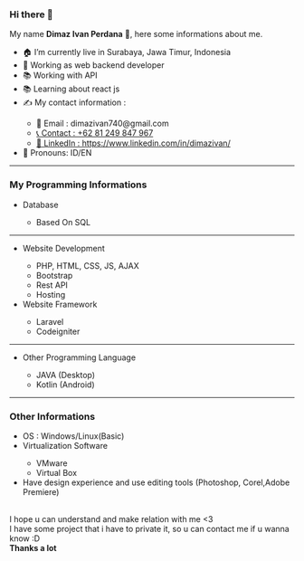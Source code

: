 ### Hi there 👋

My name <b>Dimaz Ivan Perdana</b> 🤵, here some informations about me.
<ul>
<li>🏠 I’m currently live in Surabaya, Jawa Timur, Indonesia </li>
<li>🤵 Working as web backend developer</li>
<li>📚 Working with API</li>
<li>📚 Learning about react js</li>
<li>✍ My contact information :</li>
<ul>
<li>📩 Email   : dimazivan740@gmail.com </li>
<li><a href="wa.me/+6281249847967" target="_blank">📞 Contact : +62 81 249 847 967 </a></li>
<li><a href="https://www.linkedin.com/in/dimazivan/" target="_blank">📩 LinkedIn   : https://www.linkedin.com/in/dimazivan/</a></li>
</ul>
<li>💬 Pronouns: ID/EN</li>
</ul>
<hr>

### My Programming Informations
<ul>
<li>Database</li>
<ul>
<li>Based On SQL</li>
</ul>
</ul>
<hr>
<ul>
<li>Website Development</li>
<ul>
<li>PHP, HTML, CSS, JS, AJAX</li>
<li>Bootstrap</li>
<li>Rest API</li>
<li>Hosting</li>
</ul>
<li>Website Framework</li>
<ul>
<li>Laravel</li>
<li>Codeigniter</li>
</ul>
</ul>
<hr>
<ul>
<li>Other Programming Language</li>
<ul>
<li>JAVA (Desktop)</li>
<li>Kotlin (Android)</li>
</ul>
</ul>
<hr>

### Other Informations
<ul>
<li>OS : Windows/Linux(Basic)</li>
<li>Virtualization Software</li>
<ul>
<li>VMware</li>
<li>Virtual Box</li>
</ul>
<li>Have design experience and use editing tools (Photoshop, Corel,Adobe Premiere)</li>
</ul>
<br>
I hope u can understand and make relation with me <3 
<br>
I have some project that i have to private it, so u can contact me if u wanna know :D
<br>
<b>Thanks a lot </b>
